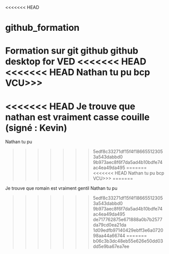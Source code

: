 <<<<<<< HEAD
# github_formation

Formation sur git github github desktop for VED
<<<<<<< HEAD
<<<<<<< HEAD
Nathan tu pu bcp
VCU>>>
=======
<<<<<<< HEAD
Je trouve que nathan est vraiment casse couille (signé : Kevin)
=======
Nathan tu pu
>>>>>>> 5edf8c33271df15f4f186655123053a543dabbd0
>>>>>>> 9b973aec8f6f7da5ad4b10bdfe74ac4ea49da495
=======
<<<<<<< HEAD
Nathan tu pu bcp
VCU>>>
=======

Je trouve que romain est vraiment gentil
Nathan tu pu

> > > > > > > 5edf8c33271df15f4f186655123053a543dabbd0
> > > > > > > 9b973aec8f6f7da5ad4b10bdfe74ac4ea49da495
>>>>>>> de717762875e671888a0b7b2577da79cd0ea21da
>>>>>>> 1d09edfb97140429ebff3e6a072098aa44a66744
=======
>>>>>>> b06c3b3dc48eb55e626e50dd03dd5e9ba67ea7ee
